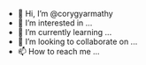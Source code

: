 - 👋 Hi, I’m @corygyarmathy
- 👀 I’m interested in ...
- 🌱 I’m currently learning ...
- 💞️ I’m looking to collaborate on ...
- 📫 How to reach me ...

<!---
corygyarmathy/corygyarmathy is a ✨ special ✨ repository because its `README.md` (this file) appears on your GitHub profile.
You can click the Preview link to take a look at your changes.
--->
